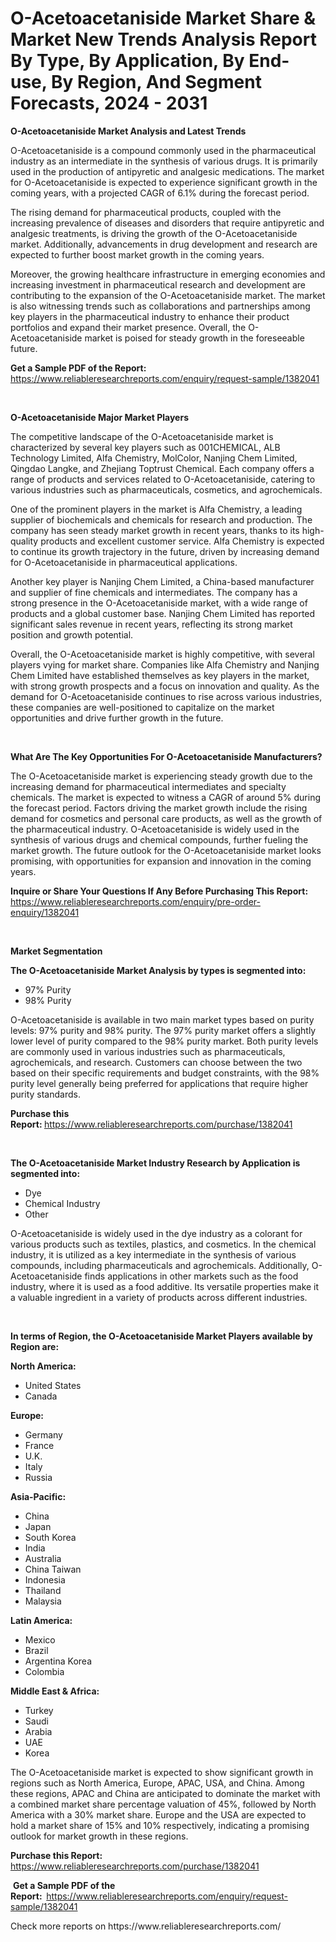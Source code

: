 <p><h1>O-Acetoacetaniside Market Share & Market New Trends Analysis Report By Type, By Application, By End-use, By Region, And Segment Forecasts, 2024 - 2031</h1></p><p><strong>O-Acetoacetaniside Market Analysis and Latest Trends</strong></p>
<p><p>O-Acetoacetaniside is a compound commonly used in the pharmaceutical industry as an intermediate in the synthesis of various drugs. It is primarily used in the production of antipyretic and analgesic medications. The market for O-Acetoacetaniside is expected to experience significant growth in the coming years, with a projected CAGR of 6.1% during the forecast period.</p><p>The rising demand for pharmaceutical products, coupled with the increasing prevalence of diseases and disorders that require antipyretic and analgesic treatments, is driving the growth of the O-Acetoacetaniside market. Additionally, advancements in drug development and research are expected to further boost market growth in the coming years.</p><p>Moreover, the growing healthcare infrastructure in emerging economies and increasing investment in pharmaceutical research and development are contributing to the expansion of the O-Acetoacetaniside market. The market is also witnessing trends such as collaborations and partnerships among key players in the pharmaceutical industry to enhance their product portfolios and expand their market presence. Overall, the O-Acetoacetaniside market is poised for steady growth in the foreseeable future.</p></p>
<p><strong>Get a Sample PDF of the Report:&nbsp;</strong> <a href="https://www.reliableresearchreports.com/enquiry/request-sample/1382041">https://www.reliableresearchreports.com/enquiry/request-sample/1382041</a></p>
<p>&nbsp;</p>
<p><strong>O-Acetoacetaniside Major Market Players</strong></p>
<p><p>The competitive landscape of the O-Acetoacetaniside market is characterized by several key players such as 001CHEMICAL, ALB Technology Limited, Alfa Chemistry, MolColor, Nanjing Chem Limited, Qingdao Langke, and Zhejiang Toptrust Chemical. Each company offers a range of products and services related to O-Acetoacetaniside, catering to various industries such as pharmaceuticals, cosmetics, and agrochemicals.</p><p>One of the prominent players in the market is Alfa Chemistry, a leading supplier of biochemicals and chemicals for research and production. The company has seen steady market growth in recent years, thanks to its high-quality products and excellent customer service. Alfa Chemistry is expected to continue its growth trajectory in the future, driven by increasing demand for O-Acetoacetaniside in pharmaceutical applications.</p><p>Another key player is Nanjing Chem Limited, a China-based manufacturer and supplier of fine chemicals and intermediates. The company has a strong presence in the O-Acetoacetaniside market, with a wide range of products and a global customer base. Nanjing Chem Limited has reported significant sales revenue in recent years, reflecting its strong market position and growth potential.</p><p>Overall, the O-Acetoacetaniside market is highly competitive, with several players vying for market share. Companies like Alfa Chemistry and Nanjing Chem Limited have established themselves as key players in the market, with strong growth prospects and a focus on innovation and quality. As the demand for O-Acetoacetaniside continues to rise across various industries, these companies are well-positioned to capitalize on the market opportunities and drive further growth in the future.</p></p>
<p>&nbsp;</p>
<p><strong>What Are The Key Opportunities For O-Acetoacetaniside Manufacturers?</strong></p>
<p><p>The O-Acetoacetaniside market is experiencing steady growth due to the increasing demand for pharmaceutical intermediates and specialty chemicals. The market is expected to witness a CAGR of around 5% during the forecast period. Factors driving the market growth include the rising demand for cosmetics and personal care products, as well as the growth of the pharmaceutical industry. O-Acetoacetaniside is widely used in the synthesis of various drugs and chemical compounds, further fueling the market growth. The future outlook for the O-Acetoacetaniside market looks promising, with opportunities for expansion and innovation in the coming years.</p></p>
<p><strong>Inquire or Share Your Questions If Any Before Purchasing This Report:</strong> <a href="https://www.reliableresearchreports.com/enquiry/pre-order-enquiry/1382041">https://www.reliableresearchreports.com/enquiry/pre-order-enquiry/1382041</a></p>
<p>&nbsp;</p>
<p><strong>Market Segmentation</strong></p>
<p><strong>The O-Acetoacetaniside Market Analysis by types is segmented into:</strong></p>
<p><ul><li>97% Purity</li><li>98% Purity</li></ul></p>
<p><p>O-Acetoacetaniside is available in two main market types based on purity levels: 97% purity and 98% purity. The 97% purity market offers a slightly lower level of purity compared to the 98% purity market. Both purity levels are commonly used in various industries such as pharmaceuticals, agrochemicals, and research. Customers can choose between the two based on their specific requirements and budget constraints, with the 98% purity level generally being preferred for applications that require higher purity standards.</p></p>
<p><strong>Purchase this Report:&nbsp;</strong><a href="https://www.reliableresearchreports.com/purchase/1382041">https://www.reliableresearchreports.com/purchase/1382041</a></p>
<p>&nbsp;</p>
<p><strong>The O-Acetoacetaniside Market Industry Research by Application is segmented into:</strong></p>
<p><ul><li>Dye</li><li>Chemical Industry</li><li>Other</li></ul></p>
<p><p>O-Acetoacetaniside is widely used in the dye industry as a colorant for various products such as textiles, plastics, and cosmetics. In the chemical industry, it is utilized as a key intermediate in the synthesis of various compounds, including pharmaceuticals and agrochemicals. Additionally, O-Acetoacetaniside finds applications in other markets such as the food industry, where it is used as a food additive. Its versatile properties make it a valuable ingredient in a variety of products across different industries.</p></p>
<p>&nbsp;</p>
<p><strong>In terms of Region, the O-Acetoacetaniside Market Players available by Region are:</strong></p>
<p>
    <p> <strong> North America: </strong>
        <ul>
            <li>United States</li>
            <li>Canada</li>
        </ul>
        </p> 
    <p> <strong> Europe: </strong>
        <ul>
            <li>Germany</li>
            <li>France</li>
            <li>U.K.</li>
            <li>Italy</li>
            <li>Russia</li>
        </ul>
        </p> 
    <p> <strong> Asia-Pacific: </strong>
        <ul>
            <li>China</li>
            <li>Japan</li>
            <li>South Korea</li>
            <li>India</li>
            <li>Australia</li>
            <li>China Taiwan</li>
            <li>Indonesia</li>
            <li>Thailand</li>
            <li>Malaysia</li>
        </ul>
        </p> 
    <p> <strong> Latin America: </strong>
        <ul>
            <li>Mexico</li>
            <li>Brazil</li>
            <li>Argentina Korea</li>
            <li>Colombia</li>
        </ul>
        </p> 
    <p> <strong> Middle East & Africa: </strong>
        <ul>
            <li>Turkey</li>
            <li>Saudi</li>
            <li>Arabia</li>
            <li>UAE</li>
            <li>Korea</li>
        </ul>
    </p>
    </p>
<p><p>The O-Acetoacetaniside market is expected to show significant growth in regions such as North America, Europe, APAC, USA, and China. Among these regions, APAC and China are anticipated to dominate the market with a combined market share percentage valuation of 45%, followed by North America with a 30% market share. Europe and the USA are expected to hold a market share of 15% and 10% respectively, indicating a promising outlook for market growth in these regions.</p></p>
<p><strong>Purchase this Report: </strong><a href="https://www.reliableresearchreports.com/purchase/1382041">https://www.reliableresearchreports.com/purchase/1382041</a></p>
<p>&nbsp;<strong>Get a Sample PDF of the Report:&nbsp;&nbsp;</strong><a href="https://www.reliableresearchreports.com/enquiry/request-sample/1382041">https://www.reliableresearchreports.com/enquiry/request-sample/1382041</a></p>
<p><strong></strong></p>
<p>Check more reports on https://www.reliableresearchreports.com/</p>